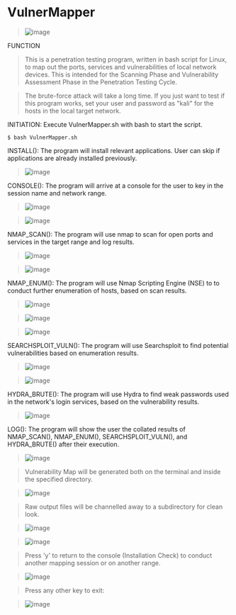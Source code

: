 # VulnerMapper

> ![image](https://user-images.githubusercontent.com/103941010/194728271-c6d2b63e-5b71-46e9-8eb8-12727617cf07.png)

FUNCTION

> This is a penetration testing program, written in bash script for Linux, to map out the ports, services and vulnerabilities of local network devices. This is intended for the Scanning Phase and Vulnerability Assessment Phase in the Penetration Testing Cycle.

> The brute-force attack will take a long time. If you just want to test if this program works, set your user and password as "kali" for the hosts in the local target network.

INITIATION: Execute VulnerMapper.sh with bash to start the script.

    $ bash VulnerMapper.sh

INSTALL(): The program will install relevant applications. User can skip if applications are already installed previously.

>![image](https://user-images.githubusercontent.com/103941010/194728008-5684961b-3653-4648-b312-6f316a3d7880.png)


CONSOLE(): The program will arrive at a console for the user to key in the session name and network range.

>![image](https://user-images.githubusercontent.com/103941010/194728197-ae6711b8-8b1c-4574-9fea-bb6cc35a6904.png)

>![image](https://user-images.githubusercontent.com/103941010/194727110-f695fc01-f268-4c9d-9f76-9a425a64d975.png)



NMAP_SCAN(): The program will use nmap to scan for open ports and services in the target range and log results.

>![image](https://user-images.githubusercontent.com/103941010/194727130-c07ec799-8c12-4d1b-902d-0a9a5f50a189.png)

>![image](https://user-images.githubusercontent.com/103941010/194727133-bf23044d-c62b-4821-8f7c-3607dcd26b4f.png)


NMAP_ENUM(): The program will use Nmap Scripting Engine (NSE) to to conduct further enumeration of hosts, based on scan results.

>![image](https://user-images.githubusercontent.com/103941010/194727141-545b2a6c-7e32-44c9-a275-67015629d22c.png)

>![image](https://user-images.githubusercontent.com/103941010/194727145-230b97b1-4bdd-4fe8-a90e-99fd6d17490c.png)

>![image](https://user-images.githubusercontent.com/103941010/194727158-162836ac-65ad-4cb9-9e24-010b93833c96.png)


SEARCHSPLOIT_VULN(): The program will use Searchsploit to find potential vulnerabilities based on enumeration results.

> ![image](https://user-images.githubusercontent.com/103941010/194727165-0ad054ec-3a83-4fca-ba29-ceae31595955.png)

> ![image](https://user-images.githubusercontent.com/103941010/194727167-f5050396-ddfd-4cd5-b665-8d690e875755.png)


HYDRA_BRUTE(): The program will use Hydra to find weak passwords used in the network's login services, based on the vulnerability results.

> ![image](https://user-images.githubusercontent.com/103941010/194728082-86f7c1af-22e3-44e5-80a2-11a2dd3bdbe2.png)

LOG(): The program will show the user the collated results of NMAP_SCAN(), NMAP_ENUM(), SEARCHSPLOIT_VULN(), and HYDRA_BRUTE() after their execution.

> ![image](https://user-images.githubusercontent.com/103941010/194728163-fae00a21-315a-464e-b0ee-3ebac716ab81.png)

> Vulnerability Map will be generated both on the terminal and inside the specified directory.

> ![image](https://user-images.githubusercontent.com/103941010/194728173-ee106af3-0002-4365-8a26-625646ad7a0c.png)

> Raw output files will be channelled away to a subdirectory for clean look.

>![image](https://user-images.githubusercontent.com/103941010/194727199-e66f2428-da12-4cca-a731-bfd94595c33d.png)

>![image](https://user-images.githubusercontent.com/103941010/194727193-57e2e1aa-f7ea-4769-ac30-c3099ebd0aef.png)

> Press 'y' to return to the console (Installation Check) to conduct another mapping session or on another range.

> ![image](https://user-images.githubusercontent.com/103941010/194728180-bf181622-9716-44ea-9811-7bb860e216ec.png)

> Press any other key to exit:

>![image](https://user-images.githubusercontent.com/103941010/194727205-ec65753a-3ed7-4f7e-9868-f138ead2ab85.png)



